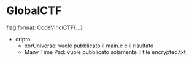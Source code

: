 # GlobalCTF
flag format: CodeVinciCTF{...}



- cripto
    - xorUniverse: vuole pubblicato il main.c e il risultato 
    - Many Time Pad: vuole pubblicato solamente il file encrypted.txt

